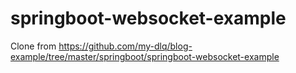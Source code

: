 # springboot-websocket-example

Clone from https://github.com/my-dlq/blog-example/tree/master/springboot/springboot-websocket-example